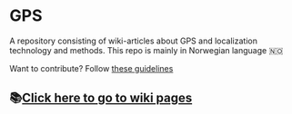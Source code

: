# GPS
A repository consisting of wiki-articles about GPS and localization technology and methods.
This repo is mainly in Norwegian language 🇳🇴

Want to contribute? Follow [these guidelines](https://github.com/firstcontributions/first-contributions)

## 📚[Click here to go to wiki pages](https://github.com/NicolajNiels1/gps/wiki)
